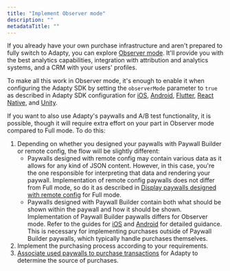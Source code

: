 ```yaml
---
title: "Implement Observer mode"
description: ""
metadataTitle: ""
---
```


If you already have your own purchase infrastructure and aren't prepared to fully switch to Adapty, you can explore [Observer mode](observer-vs-full-mode). It'll provide you with the best analytics capabilities, integration with attribution and analytics systems, and a CRM with your users' profiles.

To make all this work in Observer mode, it's enough to enable it when configuring the Adapty SDK by setting the `observerMode` parameter to `true` as described in Adapty SDK configuration for [iOS](sdk-installation-ios#configure-adapty-sdk), [Android](sdk-installation-android#configure-adapty-sdk), [Flutter](sdk-installation-flutter#configure-adapty-sdks-for-ios), [React Native](sdk-installation-reactnative#configure-adapty-sdks), and [Unity](sdk-installation-unity#configure-adapty-sdks).

If you want to also use Adapty's paywalls and A/B test functionality, it is possible, though it will require extra effort on your part in Observer mode compared to Full mode. To do this:

1. Depending on whether you designed your paywalls with Paywall Builder or remote config, the flow will be slightly different:
   - Paywalls designed with remote config may contain various data as it allows for any kind of JSON content. However, in this case, you're the one responsible for interpreting that data and rendering your paywall. Implementation of remote config paywalls does not differ from Full mode, so do it as described in [Display paywalls designed with remote config](display-remote-config-paywalls) for Full mode.
   - Paywalls designed with Paywall Builder contain both what should be shown within the paywall and how it should be shown. Implementation of Paywall Builder paywalls differs for Observer mode. Refer to the guides for [iOS](ios-present-paywall-builder-paywalls-in-observer-mode) and [Android](android-present-paywall-builder-paywalls-in-observer-mode) for detailed guidance. This is necessary for implementing purchases outside of Paywall Builder paywalls, which typically handle purchases themselves.
2. Implement the purchasing process according to your requirements. 
3. [Associate used paywalls to purchase transactions](associate-paywalls-to-transactions) for Adapty to determine the source of purchases.